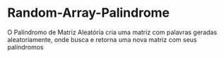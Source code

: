 # Random-Array-Palindrome
O Palíndromo de Matriz Aleatória cria uma matriz com palavras geradas aleatoriamente, onde busca e retorna uma nova matriz com seus palíndromos 
